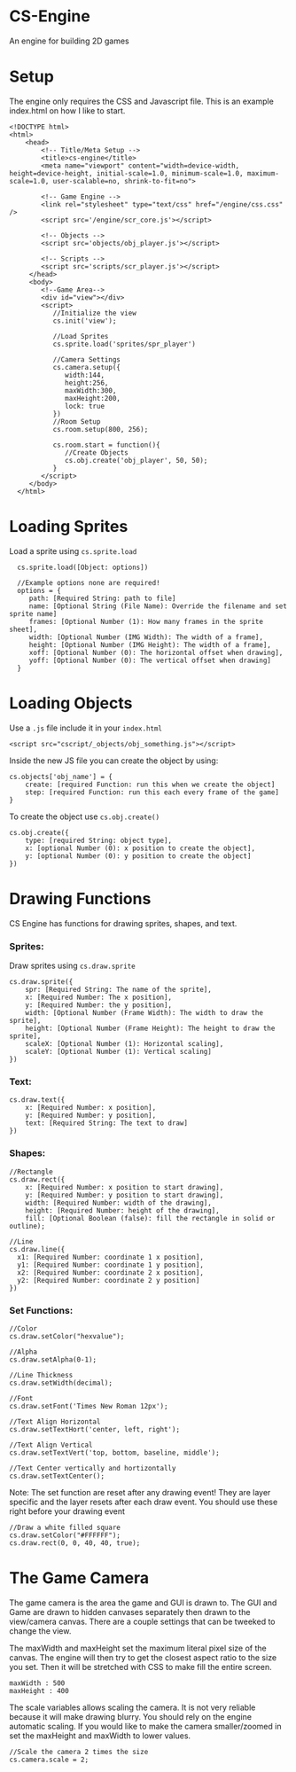 # CS-Engine
An engine for building 2D games

# Setup
The engine only requires the CSS and Javascript file. This is an example index.html on how I like to start.

    <!DOCTYPE html>
    <html>
        <head>
            <!-- Title/Meta Setup -->
            <title>cs-engine</title>
            <meta name="viewport" content="width=device-width, height=device-height, initial-scale=1.0, minimum-scale=1.0, maximum-scale=1.0, user-scalable=no, shrink-to-fit=no">

            <!-- Game Engine -->
            <link rel="stylesheet" type="text/css" href="/engine/css.css" />
            <script src='/engine/scr_core.js'></script>

            <!-- Objects -->
            <script src='objects/obj_player.js'></script>

            <!-- Scripts -->
            <script src='scripts/scr_player.js'></script>
         </head>
         <body>
            <!--Game Area-->
            <div id="view"></div>
            <script>
               //Initialize the view
               cs.init('view');

               //Load Sprites
               cs.sprite.load('sprites/spr_player')

               //Camera Settings
               cs.camera.setup({
                  width:144,
                  height:256,
                  maxWidth:300,
                  maxHeight:200,
                  lock: true
               })
               //Room Setup
               cs.room.setup(800, 256);

               cs.room.start = function(){
                  //Create Objects
                  cs.obj.create('obj_player', 50, 50);
               }
            </script>
         </body>
      </html>

# Loading Sprites
Load a sprite using `cs.sprite.load`

      cs.sprite.load([Object: options])

      //Example options none are required!
      options = {
         path: [Required String: path to file]
         name: [Optional String (File Name): Override the filename and set sprite name]
         frames: [Optional Number (1): How many frames in the sprite sheet],
         width: [Optional Number (IMG Width): The width of a frame],
         height: [Optional Number (IMG Height): The width of a frame],
         xoff: [Optional Number (0): The horizontal offset when drawing],
         yoff: [Optional Number (0): The vertical offset when drawing]
      }

# Loading Objects
Use a `.js` file include it in your `index.html`

    <script src="cscript/_objects/obj_something.js"></script>

Inside the new JS file you can create the object by using:

    cs.objects['obj_name'] = {
        create: [required Function: run this when we create the object]
        step: [required Function: run this each every frame of the game]
    }

To create the object use `cs.obj.create()`

    cs.obj.create({
        type: [required String: object type],
        x: [optional Number (0): x position to create the object],
        y: [optional Number (0): y position to create the object]
    })

# Drawing Functions
CS Engine has functions for drawing sprites, shapes, and text.

### Sprites:
Draw sprites using `cs.draw.sprite`

    cs.draw.sprite({
        spr: [Required String: The name of the sprite],
        x: [Required Number: The x position],
        y: [Required Number: the y position],
        width: [Optional Number (Frame Width): The width to draw the sprite],
        height: [Optional Number (Frame Height): The height to draw the sprite],
        scaleX: [Optional Number (1): Horizontal scaling],
        scaleY: [Optional Number (1): Vertical scaling]
    })

### Text:

    cs.draw.text({
        x: [Required Number: x position],
        y: [Required Number: y position],
        text: [Required String: The text to draw]
    })


### Shapes:

    //Rectangle
    cs.draw.rect({
        x: [Required Number: x position to start drawing],
        y: [Required Number: y position to start drawing],
        width: [Required Number: width of the drawing],
        height: [Required Number: height of the drawing],
        fill: [Optional Boolean (false): fill the rectangle in solid or outline);

    //Line
    cs.draw.line({
      x1: [Required Number: coordinate 1 x position],
      y1: [Required Number: coordinate 1 y position],
      x2: [Required Number: coordinate 2 x position],
      y2: [Required Number: coordinate 2 y position]
    })

### Set Functions:

    //Color
    cs.draw.setColor("hexvalue");

    //Alpha
    cs.draw.setAlpha(0-1);

    //Line Thickness
    cs.draw.setWidth(decimal);

    //Font
    cs.draw.setFont('Times New Roman 12px');

    //Text Align Horizontal
    cs.draw.setTextHort('center, left, right');

    //Text Align Vertical
    cs.draw.setTextVert('top, bottom, baseline, middle');

    //Text Center vertically and hortizontally
    cs.draw.setTextCenter();

Note: The set function are reset after any drawing event! They are layer specific and the layer resets after each draw event. You should use these right before your drawing event

    //Draw a white filled square
    cs.draw.setColor("#FFFFFF");
    cs.draw.rect(0, 0, 40, 40, true);

# The Game Camera
The game camera is the area the game and GUI is drawn to. The GUI and Game are drawn to hidden canvases separately then drawn to the view/camera canvas. There are a couple settings that can be tweeked to change the view.

The maxWidth and maxHeight set the maximum literal pixel size of the canvas. The engine will then try to get the closest aspect ratio to the size you set. Then it will be stretched with CSS to make fill the entire screen.


    maxWidth : 500
    maxHeight : 400

The scale variables allows scaling the camera. It is not very reliable because it will make drawing blurry. You should rely on the engine automatic scaling. If you would like to make the camera smaller/zoomed in set the maxHeight and maxWidth to lower values.


    //Scale the camera 2 times the size
    cs.camera.scale = 2;
